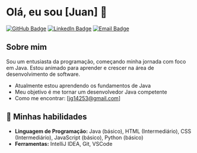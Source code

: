 # Olá, eu sou [Juan] 👋

[![GitHub Badge](https://img.shields.io/badge/-juanaugusto0-black?style=flat-square&logo=github&logoColor=white&link=https://github.com/juanaugusto0)](https://github.com/juanaugusto0)
[![LinkedIn Badge](https://img.shields.io/badge/-juanaugusto0-blue?style=flat-square&logo=Linkedin&logoColor=white&link=https://www.linkedin.com/in/juan-augusto-gomes-vieira-alura/)](https://www.linkedin.com/in/juan-augusto-gomes-vieira-alura/)
[![Email Badge](https://img.shields.io/badge/-jg14253@gmail.com-c14438?style=flat-square&logo=Gmail&logoColor=white&link=mailto:jg14253@gmail.com)](mailto:jg14253@gmail.com)

## Sobre mim

Sou um entusiasta da programação, começando minha jornada com foco em Java. Estou animado para aprender e crescer na área de desenvolvimento de software.
-  Atualmente estou aprendendo os fundamentos de Java
-  Meu objetivo é me tornar um desenvolvedor Java competente
-  Como me encontrar: [jg14253@gmail.com]

## 🚀 Minhas habilidades

- **Linguagem de Programação:** Java (básico), HTML (Intermediário), CSS (Intermediário), JavaScript (básico), Python (básico)
- **Ferramentas:** IntelliJ IDEA, Git, VSCode

